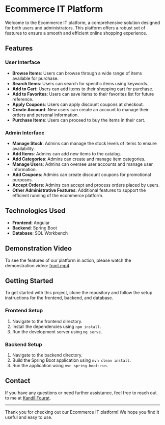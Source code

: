 # Ecommerce IT Platform

Welcome to the Ecommerce IT platform, a comprehensive solution designed for both users and administrators. This platform offers a robust set of features to ensure a smooth and efficient online shopping experience.

## Features

### User Interface
- **Browse Items**: Users can browse through a wide range of items available for purchase.
- **Search Items**: Users can search for specific items using keywords.
- **Add to Cart**: Users can add items to their shopping cart for purchase.
- **Add to Favorites**: Users can save items to their favorites list for future reference.
- **Apply Coupons**: Users can apply discount coupons at checkout.
- **Create Account**: New users can create an account to manage their orders and personal information.
- **Purchase Items**: Users can proceed to buy the items in their cart.

### Admin Interface
- **Manage Stock**: Admins can manage the stock levels of items to ensure availability.
- **Add Items**: Admins can add new items to the catalog.
- **Add Categories**: Admins can create and manage item categories.
- **Manage Users**: Admins can oversee user accounts and manage user information.
- **Add Coupons**: Admins can create discount coupons for promotional purposes.
- **Accept Orders**: Admins can accept and process orders placed by users.
- **Other Administrative Features**: Additional features to support the efficient running of the ecommerce platform.

## Technologies Used
- **Frontend**: Angular
- **Backend**: Spring Boot
- **Database**: SQL Workbench

## Demonstration Video
To see the features of our platform in action, please watch the demonstration video: [front.mp4](path-to-video).

## Getting Started
To get started with this project, clone the repository and follow the setup instructions for the frontend, backend, and database.

### Frontend Setup
1. Navigate to the frontend directory.
2. Install the dependencies using `npm install`.
3. Run the development server using `ng serve`.

### Backend Setup
1. Navigate to the backend directory.
2. Build the Spring Boot application using `mvn clean install`.
3. Run the application using `mvn spring-boot:run`.


## Contact
If you have any questions or need further assistance, feel free to reach out to me at [Kandil Fourat](mailto:Kandilfourat@gmail.com).

---

Thank you for checking out our Ecommerce IT platform! We hope you find it useful and easy to use.
